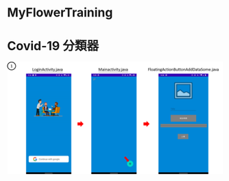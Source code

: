 # MyFlowerTraining
# Covid-19 分類器
![This is a alt text.](/readmeimage/pag1.png "This is a sample image.")
